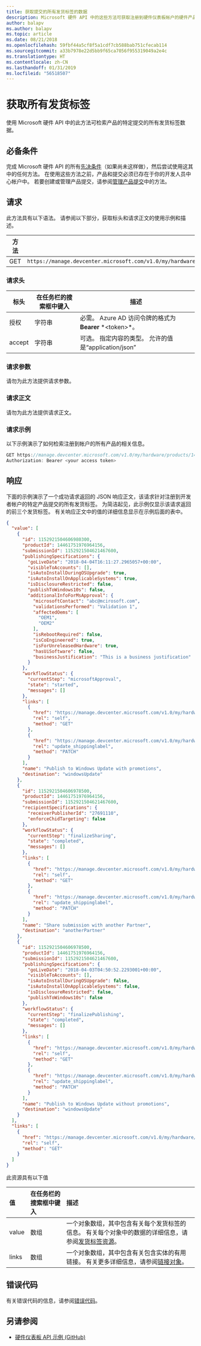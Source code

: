```yaml
---
title: 获取提交的所有发货标签的数据
description: Microsoft 硬件 API 中的这些方法可获取注册到硬件仪表板帐户的硬件产品的发货标签。
author: balapv
ms.author: balapv
ms.topic: article
ms.date: 08/21/2018
ms.openlocfilehash: 59fbf44a5cf8f5a1cdf7cb588bab751cfecab114
ms.sourcegitcommit: a33b7978e22d5bb9f65ca7056f955319049a2e4c
ms.translationtype: HT
ms.contentlocale: zh-CN
ms.lasthandoff: 01/31/2019
ms.locfileid: "56518507"
---
```

# <a name="get-all-shipping-labels"></a>获取所有发货标签

使用 Microsoft 硬件 API 中的此方法可检索产品的特定提交的所有发货标签数据。

## <a name="prerequisites"></a>必备条件

完成 Microsoft 硬件 API 的所有[先决条件](dashboard-api.md)（如果尚未这样做），然后尝试使用这其中的任何方法。 在使用这些方法之前，产品和提交必须已存在于你的开发人员中心帐户中。 若要创建或管理产品提交，请参阅[管理产品提交](manage-product-submissions.md)中的方法。

## <a name="request"></a>请求

此方法具有以下语法。 请参阅以下部分，获取标头和请求正文的使用示例和描述。

|方法|请求 URI|
|--|--|
|GET|`https://manage.devcenter.microsoft.com/v1.0/my/hardware/products/{productId}/submissions/{submissionId}/shippingLabels/`|

### <a name="request-header"></a>请求头

|标头|在任务栏的搜索框中键入|描述|
|--|--|--|
|授权|字符串|必需。 Azure AD 访问令牌的格式为 **Bearer** \*<token\>*。|
|accept|字符串|可选。 指定内容的类型。 允许的值是“application/json”|

### <a name="request-parameters"></a>请求参数

请勿为此方法提供请求参数。

### <a name="request-body"></a>请求正文

请勿为此方法提供请求正文。

### <a name="request-examples"></a>请求示例

以下示例演示了如何检索注册到帐户的所有产品的相关信息。

```cpp
GET https://manage.devcenter.microsoft.com/v1.0/my/hardware/products/14461751976964157/submissions/1152921504621467613/shippingLabels/ HTTP/1.1
Authorization: Bearer <your access token>
```
## <a name="response"></a>响应

下面的示例演示了一个成功请求返回的 JSON 响应正文，该请求针对注册到开发者帐户的特定产品提交的所有发货标签。 为简洁起见，此示例仅显示该请求返回的前三个发货标签。 有关响应正文中的值的详细信息显示在示例后面的表中。

```json
{
  "value": [
    {
      "id": 1152921504606980300,
      "productId": 14461751976964156,
      "submissionId": 1152921504621467600,
      "publishingSpecifications": {
        "goLiveDate": "2018-04-04T16:11:27.2965057+00:00",
        "visibleToAccounts": [],
        "isAutoInstallDuringOSUpgrade": true,
        "isAutoInstallOnApplicableSystems": true,
        "isDisclosureRestricted": false,
        "publishToWindows10s": false,
        "additionalInfoForMsApproval": {
          "microsoftContact": "abc@mcirosoft.com",
          "validationsPerformed": "Validation 1",
          "affectedOems": [
            "OEM1",
            "OEM2"
          ],
          "isRebootRequired": false,
          "isCoEngineered": true,
          "isForUnreleasedHardware": true,
          "hasUiSoftware": false,
          "businessJustification": "This is a business justification"
        }
      },
      "workflowStatus": {
        "currentStep": "microsoftApproval",
        "state": "started",
        "messages": []
      },
      "links": [
        {
          "href": "https://manage.devcenter.microsoft.com/v1.0/my/hardware/products/14461751976964157/submissions/1152921504621467613/shippingLabels/1152921504606980231",
          "rel": "self",
          "method": "GET"
        },
        {
          "href": "https://manage.devcenter.microsoft.com/v1.0/my/hardware/products/14461751976964157/submissions/1152921504621467613/shippingLabels/1152921504606980231",
          "rel": "update_shippinglabel",
          "method": "PATCH"
        }
      ],
      "name": "Publish to Windows Update with promotions",
      "destination": "windowsUpdate"
    },
    {
      "id": 1152921504606978500,
      "productId": 14461751976964156,
      "submissionId": 1152921504621467600,
      "recipientSpecifications": {
        "receiverPublisherId": "27691110",
        "enforceChidTargeting": false
      },
      "workflowStatus": {
        "currentStep": "finalizeSharing",
        "state": "completed",
        "messages": []
      },
      "links": [
        {
          "href": "https://manage.devcenter.microsoft.com/v1.0/my/hardware/products/14461751976964157/submissions/1152921504621467613/shippingLabels/1152921504606978460",
          "rel": "self",
          "method": "GET"
        },
        {
          "href": "https://manage.devcenter.microsoft.com/v1.0/my/hardware/products/14461751976964157/submissions/1152921504621467613/shippingLabels/1152921504606978460",
          "rel": "update_shippinglabel",
          "method": "PATCH"
        }
      ],
      "name": "Share submission with another Partner",
      "destination": "anotherPartner"
    },
    {
      "id": 1152921504606978500,
      "productId": 14461751976964156,
      "submissionId": 1152921504621467600,
      "publishingSpecifications": {
        "goLiveDate": "2018-04-03T04:50:52.2293001+00:00",
        "visibleToAccounts": [],
        "isAutoInstallDuringOSUpgrade": false,
        "isAutoInstallOnApplicableSystems": false,
        "isDisclosureRestricted": false,
        "publishToWindows10s": false
      },
      "workflowStatus": {
        "currentStep": "finalizePublishing",
        "state": "completed",
        "messages": []
      },
      "links": [
        {
          "href": "https://manage.devcenter.microsoft.com/v1.0/my/hardware/products/14461751976964157/submissions/1152921504621467613/shippingLabels/1152921504606978538",
          "rel": "self",
          "method": "GET"
        },
        {
          "href": "https://manage.devcenter.microsoft.com/v1.0/my/hardware/products/14461751976964157/submissions/1152921504621467613/shippingLabels/1152921504606978538",
          "rel": "update_shippinglabel",
          "method": "PATCH"
        }
      ],
      "name": "Publish to Windows Update without promotions",
      "destination": "windowsUpdate"
    }
  ],
  "links": [
    {
      "href": "https://manage.devcenter.microsoft.com/v1.0/my/hardware/products?pageSize=50",
      "rel": "self",
      "method": "GET"
    }
  ]
}
```
此资源具有以下值

| 值 | 在任务栏的搜索框中键入 | 描述 |
|:--|:--|:--|
| value | 数组 | 一个对象数组，其中包含有关每个发货标签的信息。 有关每个对象中的数据的详细信息，请参阅[发货标签资源](get-shipping-labels.md#shippinglabel-resource)。 |
| links | 数组 | 一个对象数组，其中包含有关包含实体的有用链接。 有关更多详细信息，请参阅[链接对象](get-product-data.md#link-object)。|

## <a name="error-codes"></a>错误代码

有关错误代码的信息，请参阅[错误代码](get-product-data.md#error-codes)。

## <a name="see-also"></a>另请参阅

- [硬件仪表板 API 示例 (GitHub)](https://aka.ms/hpc_async_api_samples)
